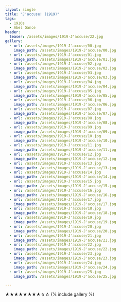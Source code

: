 ```yaml
---
layout: single
title: "J'accuse! (1919)"
tags:
  - 1910s 
  - Abel Gance
header:
  teaser: /assets/images/1919-J'accuse/22.jpg
gallery:
  - url: /assets/images/1919-J'accuse/00.jpg
    image_path: /assets/images/1919-J'accuse/00.jpg  
  - url: /assets/images/1919-J'accuse/01.jpg
    image_path: /assets/images/1919-J'accuse/01.jpg
  - url: /assets/images/1919-J'accuse/02.jpg
    image_path: /assets/images/1919-J'accuse/02.jpg
  - url: /assets/images/1919-J'accuse/03.jpg
    image_path: /assets/images/1919-J'accuse/03.jpg
  - url: /assets/images/1919-J'accuse/04.jpg
    image_path: /assets/images/1919-J'accuse/04.jpg
  - url: /assets/images/1919-J'accuse/05.jpg
    image_path: /assets/images/1919-J'accuse/05.jpg
  - url: /assets/images/1919-J'accuse/06.jpg
    image_path: /assets/images/1919-J'accuse/06.jpg
  - url: /assets/images/1919-J'accuse/07.jpg
    image_path: /assets/images/1919-J'accuse/07.jpg
  - url: /assets/images/1919-J'accuse/08.jpg
    image_path: /assets/images/1919-J'accuse/08.jpg
  - url: /assets/images/1919-J'accuse/09.jpg
    image_path: /assets/images/1919-J'accuse/09.jpg
  - url: /assets/images/1919-J'accuse/10.jpg
    image_path: /assets/images/1919-J'accuse/10.jpg
  - url: /assets/images/1919-J'accuse/11.jpg
    image_path: /assets/images/1919-J'accuse/11.jpg
  - url: /assets/images/1919-J'accuse/12.jpg
    image_path: /assets/images/1919-J'accuse/12.jpg
  - url: /assets/images/1919-J'accuse/13.jpg
    image_path: /assets/images/1919-J'accuse/13.jpg
  - url: /assets/images/1919-J'accuse/14.jpg
    image_path: /assets/images/1919-J'accuse/14.jpg
  - url: /assets/images/1919-J'accuse/15.jpg
    image_path: /assets/images/1919-J'accuse/15.jpg
  - url: /assets/images/1919-J'accuse/16.jpg
    image_path: /assets/images/1919-J'accuse/16.jpg
  - url: /assets/images/1919-J'accuse/17.jpg
    image_path: /assets/images/1919-J'accuse/17.jpg
  - url: /assets/images/1919-J'accuse/18.jpg
    image_path: /assets/images/1919-J'accuse/18.jpg
  - url: /assets/images/1919-J'accuse/19.jpg
    image_path: /assets/images/1919-J'accuse/19.jpg
  - url: /assets/images/1919-J'accuse/20.jpg
    image_path: /assets/images/1919-J'accuse/20.jpg
  - url: /assets/images/1919-J'accuse/21.jpg
    image_path: /assets/images/1919-J'accuse/21.jpg
  - url: /assets/images/1919-J'accuse/22.jpg
    image_path: /assets/images/1919-J'accuse/22.jpg
  - url: /assets/images/1919-J'accuse/23.jpg
    image_path: /assets/images/1919-J'accuse/23.jpg
  - url: /assets/images/1919-J'accuse/24.jpg
    image_path: /assets/images/1919-J'accuse/24.jpg
  - url: /assets/images/1919-J'accuse/25.jpg
    image_path: /assets/images/1919-J'accuse/25.jpg

---
```

★★★★★★★★☆☆
{% include gallery %}
